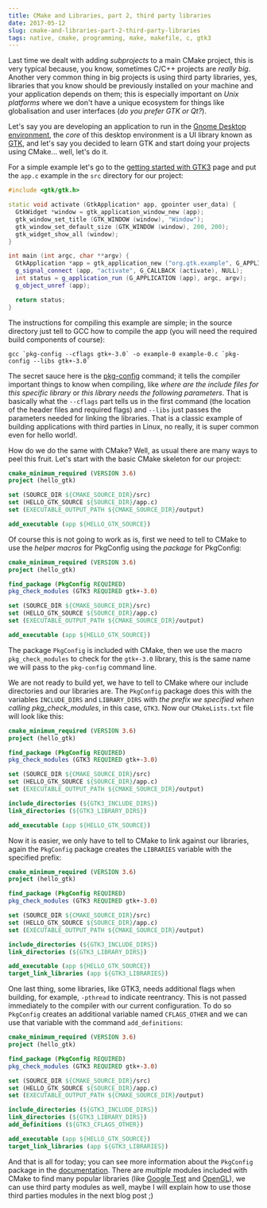 ```yaml
---
title: CMake and Libraries, part 2, third party libraries
date: 2017-05-12
slug: cmake-and-libraries-part-2-third-party-libraries
tags: native, cmake, programming, make, makefile, c, gtk3
---
```


Last time we dealt with adding _subprojects_ to a main CMake project, this is very typical because, you know, sometimes C/C++ projects are _really big_. Another very common thing in big projects is using third party libraries, yes, libraries that you know should be previously installed on your machine and your application depends on them; this is especially important on _Unix platforms_ where we don't have a unique ecosystem for things like globalisation and user interfaces (_do you prefer GTK or Qt?_).

Let's say you are developing an application to run in the [Gnome Desktop environment](https://www.gnome.org/), the _core_ of this desktop environment is a UI library known as [GTK](https://www.gtk.org/), and let's say you decided to learn GTK and start doing your projects using CMake... well, let's do it.

For a simple example let's go to the [getting started with GTK3](https://developer.gnome.org/gtk3/stable/gtk-getting-started.html) page and put the `app.c` example in the `src` directory for our project:

```cpp
#include <gtk/gtk.h>

static void activate (GtkApplication* app, gpointer user_data) {
  GtkWidget *window = gtk_application_window_new (app);
  gtk_window_set_title (GTK_WINDOW (window), "Window");
  gtk_window_set_default_size (GTK_WINDOW (window), 200, 200);
  gtk_widget_show_all (window);
}

int main (int argc, char **argv) {
  GtkApplication *app = gtk_application_new ("org.gtk.example", G_APPLICATION_FLAGS_NONE);
  g_signal_connect (app, "activate", G_CALLBACK (activate), NULL);
  int status = g_application_run (G_APPLICATION (app), argc, argv);
  g_object_unref (app);

  return status;
}
```

The instructions for compiling this example are simple; in the source directory just tell to GCC how to compile the app (you will need the required build components of course):

```
gcc `pkg-config --cflags gtk+-3.0` -o example-0 example-0.c `pkg-config --libs gtk+-3.0`
```

The secret sauce here is the [pkg-config](https://en.wikipedia.org/wiki/Pkg-config) command; it tells the compiler important things to know when compiling, like _where are the include files for this specific library_ or _this library needs the following parameters_. That is basically what the `--cflags` part tells us in the first command (the location of the header files and required flags) and `--libs` just passes the parameters needed for linking the libraries. That is a classic example of building applications with third parties in Linux, no really, it is super common even for hello world!.

How do we do the same with CMake? Well, as usual there are many ways to peel this fruit. Let's start with the basic CMake skeleton for our project:

```cmake
cmake_minimum_required (VERSION 3.6)
project (hello_gtk)

set (SOURCE_DIR ${CMAKE_SOURCE_DIR}/src)
set (HELLO_GTK_SOURCE ${SOURCE_DIR}/app.c)
set (EXECUTABLE_OUTPUT_PATH ${CMAKE_SOURCE_DIR}/output)

add_executable (app ${HELLO_GTK_SOURCE})
```

Of course this is not going to work as is, first we need to tell to CMake to use the _helper macros_ for PkgConfig using the _package_ for PkgConfig:

```cmake hl_lines="4 5"
cmake_minimum_required (VERSION 3.6)
project (hello_gtk)

find_package (PkgConfig REQUIRED)
pkg_check_modules (GTK3 REQUIRED gtk+-3.0)

set (SOURCE_DIR ${CMAKE_SOURCE_DIR}/src)
set (HELLO_GTK_SOURCE ${SOURCE_DIR}/app.c)
set (EXECUTABLE_OUTPUT_PATH ${CMAKE_SOURCE_DIR}/output)

add_executable (app ${HELLO_GTK_SOURCE})
```

The package `PkgConfig` is included with CMake, then we use the macro `pkg_check_modules` to check for the `gtk+-3.0` library, this is the same name we will pass to the `pkg-config` command line.

We are not ready to build yet, we have to tell to CMake where our include directories and our libraries are. The `PkgConfig` package does this with the variables `INCLUDE_DIRS` and `LIBRARY_DIRS` with _the prefix we specified when calling pkg_check_modules_, in this case, `GTK3`. Now our `CMakeLists.txt` file will look like this:

```cmake hl_lines="11 12"
cmake_minimum_required (VERSION 3.6)
project (hello_gtk)

find_package (PkgConfig REQUIRED)
pkg_check_modules (GTK3 REQUIRED gtk+-3.0)

set (SOURCE_DIR ${CMAKE_SOURCE_DIR}/src)
set (HELLO_GTK_SOURCE ${SOURCE_DIR}/app.c)
set (EXECUTABLE_OUTPUT_PATH ${CMAKE_SOURCE_DIR}/output)

include_directories (${GTK3_INCLUDE_DIRS})
link_directories (${GTK3_LIBRARY_DIRS})

add_executable (app ${HELLO_GTK_SOURCE})
```

Now it is easier, we only have to tell to CMake to link against our libraries, again the `PkgConfig` package creates the `LIBRARIES` variable with the specified prefix:

```cmake hl_lines="15"
cmake_minimum_required (VERSION 3.6)
project (hello_gtk)

find_package (PkgConfig REQUIRED)
pkg_check_modules (GTK3 REQUIRED gtk+-3.0)

set (SOURCE_DIR ${CMAKE_SOURCE_DIR}/src)
set (HELLO_GTK_SOURCE ${SOURCE_DIR}/app.c)
set (EXECUTABLE_OUTPUT_PATH ${CMAKE_SOURCE_DIR}/output)

include_directories (${GTK3_INCLUDE_DIRS})
link_directories (${GTK3_LIBRARY_DIRS})

add_executable (app ${HELLO_GTK_SOURCE})
target_link_libraries (app ${GTK3_LIBRARIES})
```

One last thing, some libraries, like GTK3, needs additional flags when building, for example, `-pthread` to indicate reentrancy. This is not passed immediately to the compiler with our current configuration. To do so `PkgConfig` creates an additional variable named `CFLAGS_OTHER` and we can use that variable with the command `add_definitions`:

```cmake hl_lines="13"
cmake_minimum_required (VERSION 3.6)
project (hello_gtk)

find_package (PkgConfig REQUIRED)
pkg_check_modules (GTK3 REQUIRED gtk+-3.0)

set (SOURCE_DIR ${CMAKE_SOURCE_DIR}/src)
set (HELLO_GTK_SOURCE ${SOURCE_DIR}/app.c)
set (EXECUTABLE_OUTPUT_PATH ${CMAKE_SOURCE_DIR}/output)

include_directories (${GTK3_INCLUDE_DIRS})
link_directories (${GTK3_LIBRARY_DIRS})
add_definitions (${GTK3_CFLAGS_OTHER})

add_executable (app ${HELLO_GTK_SOURCE})
target_link_libraries (app ${GTK3_LIBRARIES})
```

And that is all for today; you can see more information about the `PkgConfig` package in the [documentation](https://cmake.org/cmake/help/latest/module/FindPkgConfig.html). There are _multiple_ modules included with CMake to find many popular libraries (like [Google Test](https://cmake.org/cmake/help/latest/module/FindGTest.html) and [OpenGL](https://cmake.org/cmake/help/latest/module/FindOpenGL.html)), we can use third party modules as well, maybe I will explain how to use those third parties modules in the next blog post ;)
